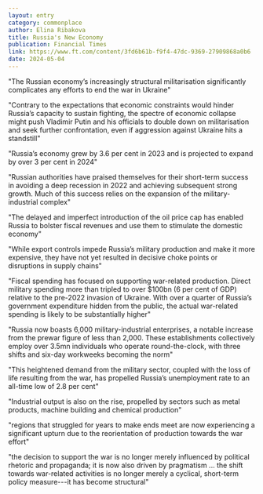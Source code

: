 ```yaml
---
layout: entry
category: commonplace
author: Elina Ribakova
title: Russia's New Economy
publication: Financial Times
link: https://www.ft.com/content/3fd6b61b-f9f4-47dc-9369-27909868a0b6
date: 2024-05-04
---
```


"The Russian economy’s increasingly structural militarisation significantly complicates any efforts to end the war in Ukraine"

"Contrary to the expectations that economic constraints would hinder Russia’s capacity to sustain fighting, the spectre of economic collapse might push Vladimir Putin and his officials to double down on militarisation and seek further confrontation, even if aggression against Ukraine hits a standstill"

"Russia’s economy grew by 3.6 per cent in 2023 and is projected to expand by over 3 per cent in 2024"

"Russian authorities have praised themselves for their short-term success in avoiding a deep recession in 2022 and achieving subsequent strong growth. Much of this success relies on the expansion of the military-industrial complex"

"The delayed and imperfect introduction of the oil price cap has enabled Russia to bolster fiscal revenues and use them to stimulate the domestic economy"

"While export controls impede Russia’s military production and make it more expensive, they have not yet resulted in decisive choke points or disruptions in supply chains"

"Fiscal spending has focused on supporting war-related production. Direct military spending more than tripled to over $100bn (6 per cent of GDP) relative to the pre-2022 invasion of Ukraine. With over a quarter of Russia’s government expenditure hidden from the public, the actual war-related spending is likely to be substantially higher"

"Russia now boasts 6,000 military-industrial enterprises, a notable increase from the prewar figure of less than 2,000. These establishments collectively employ over 3.5mn individuals who operate round-the-clock, with three shifts and six-day workweeks becoming the norm"

"This heightened demand from the military sector, coupled with the loss of life resulting from the war, has propelled Russia’s unemployment rate to an all-time low of 2.8 per cent"

"Industrial output is also on the rise, propelled by sectors such as metal products, machine building and chemical production"

"regions that struggled for years to make ends meet are now experiencing a significant upturn due to the reorientation of production towards the war effort"

"the decision to support the war is no longer merely influenced by political rhetoric and propaganda; it is now also driven by pragmatism ... the shift towards war-related activities is no longer merely a cyclical, short-term policy measure---it has become structural"
